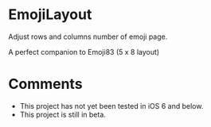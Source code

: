 EmojiLayout
=============

Adjust rows and columns number of emoji page.

A perfect companion to Emoji83 (5 x 8 layout)

Comments
==========

* This project has not yet been tested in iOS 6 and below.
* This project is still in beta.
